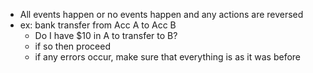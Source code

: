 
- All events happen or no events happen and any actions are reversed
- ex: bank transfer from Acc A to Acc B
	- Do I have $10 in A to transfer to B?
	- if so then proceed
	- if any errors occur, make sure that everything is as it was before